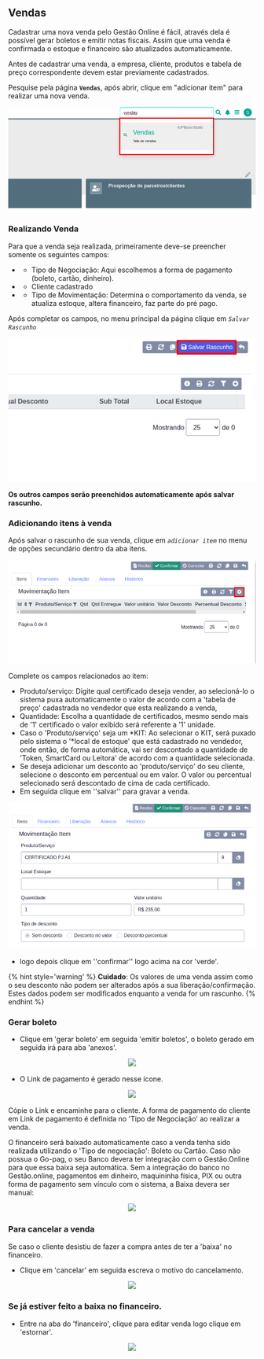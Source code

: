 ## Vendas

Cadastrar uma nova venda pelo Gestão Online é fácil, através dela é possível gerar boletos e emitir notas fiscais. Assim que uma venda é confirmada o estoque e financeiro são atualizados automaticamente.

Antes de cadastrar uma venda, a <a>empresa</a>, <a>cliente</a>, <a>produtos</a> e <a>tabela de preço</a> correspondente devem estar previamente cadastrados.

Pesquise pela página **`Vendas`**, após abrir, clique em "adicionar item" para realizar uma nova venda.

![Tela de vendas](/ui/assets/manuais-de-uso/vendas/1-venda.png)

### Realizando Venda

 Para que a venda seja realizada, primeiramente deve-se preencher somente os seguintes campos:

  - * Tipo de Negociação:
    Aqui escolhemos a forma de pagamento (boleto, cartão, dinheiro).
  - * Cliente cadastrado
  - * Tipo de Movimentação: Determina o comportamento da venda, se atualiza estoque, altera financeiro, faz parte do pré pago.

 
Após completar os campos, no menu principal da página clique em *`Salvar Rascunho`*

![Botão Salvar Rascunho](/ui/assets/manuais-de-uso/vendas/2-venda.png)

**Os outros campos serão preenchidos automaticamente após salvar rascunho.**

### Adicionando itens à venda

Após salvar o rascunho de sua venda, clique em *`adicionar item`* no menu de opções secundário dentro da aba itens.

![Adicionar item a venda](/ui/assets/manuais-de-uso/vendas/3-vendas.png)

Complete os campos relacionados ao item:

- Produto/serviço: Digite qual certificado deseja vender, ao selecioná-lo o sistema puxa automaticamente o valor de acordo com a 'tabela de preço' cadastrada no vendedor que esta realizando a venda,
- Quantidade: Escolha a quantidade de certificados, mesmo sendo mais de '1' certificado o valor exibido será referente a '1' unidade.
- Caso o 'Produto/serviço' seja um *KIT: Ao selecionar o KIT, será puxado pelo sistema o '*local de estoque' que está cadastrado no vendedor, onde então, de forma automática, vai ser descontado a quantidade de 'Token, SmartCard ou Leitora'  de acordo com a quantidade selecionada.
- Se deseja adicionar um desconto ao 'produto/serviço' do seu cliente, selecione o desconto em percentual ou em valor.  O valor ou percentual selecionado será descontado de cima de cada certificado.
- Em seguida clique em ''salvar'' para gravar a venda.

![Adicionar item a venda](/ui/assets/manuais-de-uso/vendas/4-vendas.png)

- logo depois clique em ''confirmar'' logo acima na cor  'verde'.

{% hint style='warning' %}
**Cuidado**: Os valores de uma venda assim como o seu desconto não podem ser alterados após a sua liberação/confirmação. Estes dados podem ser modificados enquanto a venda for um rascunho.
{% endhint %} 

### Gerar boleto

- Clique em 'gerar boleto' em seguida 'emitir boletos', o boleto gerado em seguida irá para aba 'anexos'.

<p align='center'>
  <img src='/ui/assets/capturas-de-tela/gerar-boleto.gif'/>
<p>

- O Link de pagamento é gerado nesse ícone. 

<p align='center'>
  <img src='/ui/assets/capturas-de-tela/botao-link.png'/>
<p>

Cópie o Link e encaminhe para o cliente. A forma de pagamento do cliente em Link de pagamento é definida no 'Tipo de Negociação' ao realizar a venda.

O financeiro será baixado automaticamente caso a venda tenha sido realizada utilizando o  'Tipo de negociação': Boleto ou Cartão.
Caso não possua o Go-pag, o seu Banco devera ter integração com o Gestão.Online para que essa baixa seja automática.
Sem a integração do banco no Gestão.online, pagamentos em dinheiro, maquininha física, PIX ou outra forma de pagamento sem vínculo com o sistema, a Baixa devera ser manual:

<p align='center'>
  <img src='/ui/assets/capturas-de-tela/baixa-manual-vendas.gif'/>
<p>

### Para cancelar a venda

Se caso o cliente desistiu de fazer a compra antes de ter a 'baixa' no financeiro.

- Clique em 'cancelar' em seguida escreva o motivo do cancelamento.

<p align='center'>
  <img src='/ui/assets/capturas-de-tela/cacelamento-vendas.gif'/>
<p>


### Se já estiver feito a baixa no financeiro.

- Entre na aba do 'financeiro', clique para editar venda logo clique em 'estornar'.

<p align='center'>
  <img src='/ui/assets/capturas-de-tela/estornar-financeiro.gif'/>
<p>